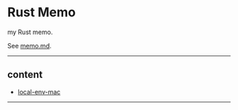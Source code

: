 # Rust Memo

my Rust memo.

See [memo.md](./memo.md).

---

## content

- [local-env-mac](./mac-local.md)

---

